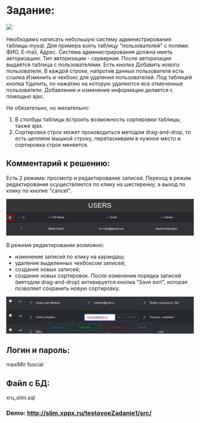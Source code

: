 # Задание:

![](intro.gif)

Необходимо написать небольшую систему администрирования таблицы mysql.
Для примера взять таблицу "пользователей" с полями: ФИО, E-mail, Адрес.
Система администрирования должна иметь авторизацию. Тип авторизации - серверная.
После авторизации выдаётся таблица с пользователями. Есть кнопка Добавить нового пользователя.
В каждой строке, напротив данных пользователя есть ссылка Изменить и чекбокс для удаления пользователей.
Под таблицей кнопка Удалить, по нажатию на которую удаляются все отмеченные пользователи.
Добавление и изменение информации делается с помощью ajax.

Не обязательно, но желательно:
1. В столбцы таблицы встроить возможность сортировки таблицы, также ajax.
2. Сортировка строк может производиться методом drag-and-drop, то есть цепляем мышкой строку, перетаскиваем в нужное место и сортировка строк меняется.

## Комментарий к решению:
Есть 2 режима: просмотр и редактирование записей.
Переход в режим редактирования осуществляется по клику на шестеренку, а выход по клику по кнопке "cancel".

!["Запуск режима редактирования"](startRedactor.png)

В режиме редактирования возможно:
- изменение записей по клику на карандаш;
- удаление выделенных чекбоксом записей;
- создание новых записей;
- создание новых сортировок. После изменения порядка записей (методом drag-and-drop) активируется кнопка "Save sort", которая позволяет сохранить новую сортировку.

!["Режим редактирования"](redactor.png)

## Логин и пароль: 
maxiMir 
fsocial

## Файл с БД:
xru_slim.sql

### Demo: http://slim.xppx.ru/testovoeZadanie1/src/

